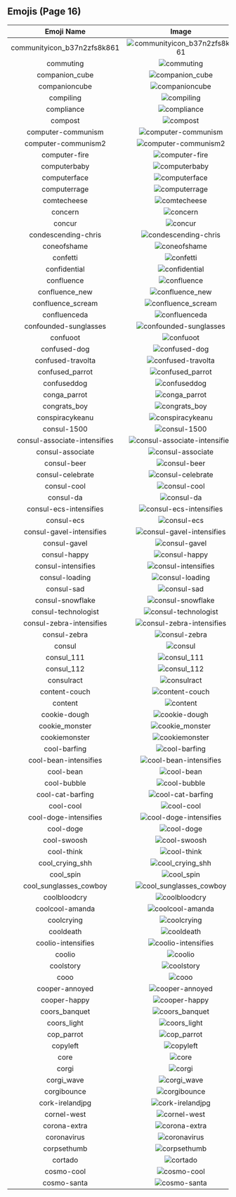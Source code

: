 
  ## Emojis (Page 16)
  |Emoji Name|Image|
  | :-: | :-: |
  |communityicon_b37n2zfs8k861| ![communityicon_b37n2zfs8k861](/emojis/hashicorp/communityicon_b37n2zfs8k861.png)|
  |commuting| ![commuting](/emojis/hashicorp/commuting.png)|
  |companion_cube| ![companion_cube](/emojis/hashicorp/companion_cube.png)|
  |companioncube| ![companioncube](/emojis/hashicorp/companioncube.png)|
  |compiling| ![compiling](/emojis/hashicorp/compiling.png)|
  |compliance| ![compliance](/emojis/hashicorp/compliance.png)|
  |compost| ![compost](/emojis/hashicorp/compost.png)|
  |computer-communism| ![computer-communism](/emojis/hashicorp/computer-communism.jpg)|
  |computer-communism2| ![computer-communism2](/emojis/hashicorp/computer-communism2.png)|
  |computer-fire| ![computer-fire](/emojis/hashicorp/computer-fire.png)|
  |computerbaby| ![computerbaby](/emojis/hashicorp/computerbaby.png)|
  |computerface| ![computerface](/emojis/hashicorp/computerface.png)|
  |computerrage| ![computerrage](/emojis/hashicorp/computerrage.gif)|
  |comtecheese| ![comtecheese](/emojis/hashicorp/comtecheese.png)|
  |concern| ![concern](/emojis/hashicorp/concern.jpg)|
  |concur| ![concur](/emojis/hashicorp/concur.png)|
  |condescending-chris| ![condescending-chris](/emojis/hashicorp/condescending-chris.jpg)|
  |coneofshame| ![coneofshame](/emojis/hashicorp/coneofshame.png)|
  |confetti| ![confetti](/emojis/hashicorp/confetti.gif)|
  |confidential| ![confidential](/emojis/hashicorp/confidential.png)|
  |confluence| ![confluence](/emojis/hashicorp/confluence.png)|
  |confluence_new| ![confluence_new](/emojis/hashicorp/confluence_new.png)|
  |confluence_scream| ![confluence_scream](/emojis/hashicorp/confluence_scream.png)|
  |confluenceda| ![confluenceda](/emojis/hashicorp/confluenceda.png)|
  |confounded-sunglasses| ![confounded-sunglasses](/emojis/hashicorp/confounded-sunglasses.png)|
  |confuoot| ![confuoot](/emojis/hashicorp/confuoot.gif)|
  |confused-dog| ![confused-dog](/emojis/hashicorp/confused-dog.gif)|
  |confused-travolta| ![confused-travolta](/emojis/hashicorp/confused-travolta.gif)|
  |confused_parrot| ![confused_parrot](/emojis/hashicorp/confused_parrot.gif)|
  |confuseddog| ![confuseddog](/emojis/hashicorp/confuseddog.gif)|
  |conga_parrot| ![conga_parrot](/emojis/hashicorp/conga_parrot.gif)|
  |congrats_boy| ![congrats_boy](/emojis/hashicorp/congrats_boy.jpg)|
  |conspiracykeanu| ![conspiracykeanu](/emojis/hashicorp/conspiracykeanu.jpg)|
  |consul-1500| ![consul-1500](/emojis/hashicorp/consul-1500.png)|
  |consul-associate-intensifies| ![consul-associate-intensifies](/emojis/hashicorp/consul-associate-intensifies.gif)|
  |consul-associate| ![consul-associate](/emojis/hashicorp/consul-associate.png)|
  |consul-beer| ![consul-beer](/emojis/hashicorp/consul-beer.png)|
  |consul-celebrate| ![consul-celebrate](/emojis/hashicorp/consul-celebrate.png)|
  |consul-cool| ![consul-cool](/emojis/hashicorp/consul-cool.png)|
  |consul-da| ![consul-da](/emojis/hashicorp/consul-da.png)|
  |consul-ecs-intensifies| ![consul-ecs-intensifies](/emojis/hashicorp/consul-ecs-intensifies.gif)|
  |consul-ecs| ![consul-ecs](/emojis/hashicorp/consul-ecs.png)|
  |consul-gavel-intensifies| ![consul-gavel-intensifies](/emojis/hashicorp/consul-gavel-intensifies.gif)|
  |consul-gavel| ![consul-gavel](/emojis/hashicorp/consul-gavel.png)|
  |consul-happy| ![consul-happy](/emojis/hashicorp/consul-happy.png)|
  |consul-intensifies| ![consul-intensifies](/emojis/hashicorp/consul-intensifies.gif)|
  |consul-loading| ![consul-loading](/emojis/hashicorp/consul-loading.png)|
  |consul-sad| ![consul-sad](/emojis/hashicorp/consul-sad.png)|
  |consul-snowflake| ![consul-snowflake](/emojis/hashicorp/consul-snowflake.png)|
  |consul-technologist| ![consul-technologist](/emojis/hashicorp/consul-technologist.png)|
  |consul-zebra-intensifies| ![consul-zebra-intensifies](/emojis/hashicorp/consul-zebra-intensifies.gif)|
  |consul-zebra| ![consul-zebra](/emojis/hashicorp/consul-zebra.png)|
  |consul| ![consul](/emojis/hashicorp/consul.png)|
  |consul_111| ![consul_111](/emojis/hashicorp/consul_111.png)|
  |consul_112| ![consul_112](/emojis/hashicorp/consul_112.png)|
  |consulract| ![consulract](/emojis/hashicorp/consulract.png)|
  |content-couch| ![content-couch](/emojis/hashicorp/content-couch.png)|
  |content| ![content](/emojis/hashicorp/content.png)|
  |cookie-dough| ![cookie-dough](/emojis/hashicorp/cookie-dough.png)|
  |cookie_monster| ![cookie_monster](/emojis/hashicorp/cookie_monster.png)|
  |cookiemonster| ![cookiemonster](/emojis/hashicorp/cookiemonster.gif)|
  |cool-barfing| ![cool-barfing](/emojis/hashicorp/cool-barfing.png)|
  |cool-bean-intensifies| ![cool-bean-intensifies](/emojis/hashicorp/cool-bean-intensifies.gif)|
  |cool-bean| ![cool-bean](/emojis/hashicorp/cool-bean.png)|
  |cool-bubble| ![cool-bubble](/emojis/hashicorp/cool-bubble.gif)|
  |cool-cat-barfing| ![cool-cat-barfing](/emojis/hashicorp/cool-cat-barfing.png)|
  |cool-cool| ![cool-cool](/emojis/hashicorp/cool-cool.gif)|
  |cool-doge-intensifies| ![cool-doge-intensifies](/emojis/hashicorp/cool-doge-intensifies.gif)|
  |cool-doge| ![cool-doge](/emojis/hashicorp/cool-doge.gif)|
  |cool-swoosh| ![cool-swoosh](/emojis/hashicorp/cool-swoosh.png)|
  |cool-think| ![cool-think](/emojis/hashicorp/cool-think.png)|
  |cool_crying_shh| ![cool_crying_shh](/emojis/hashicorp/cool_crying_shh.png)|
  |cool_spin| ![cool_spin](/emojis/hashicorp/cool_spin.gif)|
  |cool_sunglasses_cowboy| ![cool_sunglasses_cowboy](/emojis/hashicorp/cool_sunglasses_cowboy.png)|
  |coolbloodcry| ![coolbloodcry](/emojis/hashicorp/coolbloodcry.png)|
  |coolcool-amanda| ![coolcool-amanda](/emojis/hashicorp/coolcool-amanda.gif)|
  |coolcrying| ![coolcrying](/emojis/hashicorp/coolcrying.png)|
  |cooldeath| ![cooldeath](/emojis/hashicorp/cooldeath.png)|
  |coolio-intensifies| ![coolio-intensifies](/emojis/hashicorp/coolio-intensifies.gif)|
  |coolio| ![coolio](/emojis/hashicorp/coolio.png)|
  |coolstory| ![coolstory](/emojis/hashicorp/coolstory.png)|
  |cooo| ![cooo](/emojis/hashicorp/cooo.png)|
  |cooper-annoyed| ![cooper-annoyed](/emojis/hashicorp/cooper-annoyed.png)|
  |cooper-happy| ![cooper-happy](/emojis/hashicorp/cooper-happy.png)|
  |coors_banquet| ![coors_banquet](/emojis/hashicorp/coors_banquet.jpg)|
  |coors_light| ![coors_light](/emojis/hashicorp/coors_light.png)|
  |cop_parrot| ![cop_parrot](/emojis/hashicorp/cop_parrot.gif)|
  |copyleft| ![copyleft](/emojis/hashicorp/copyleft.png)|
  |core| ![core](/emojis/hashicorp/core.png)|
  |corgi| ![corgi](/emojis/hashicorp/corgi.gif)|
  |corgi_wave| ![corgi_wave](/emojis/hashicorp/corgi_wave.png)|
  |corgibounce| ![corgibounce](/emojis/hashicorp/corgibounce.gif)|
  |cork-irelandjpg| ![cork-irelandjpg](/emojis/hashicorp/cork-irelandjpg.png)|
  |cornel-west| ![cornel-west](/emojis/hashicorp/cornel-west.png)|
  |corona-extra| ![corona-extra](/emojis/hashicorp/corona-extra.png)|
  |coronavirus| ![coronavirus](/emojis/hashicorp/coronavirus.png)|
  |corpsethumb| ![corpsethumb](/emojis/hashicorp/corpsethumb.png)|
  |cortado| ![cortado](/emojis/hashicorp/cortado.png)|
  |cosmo-cool| ![cosmo-cool](/emojis/hashicorp/cosmo-cool.png)|
  |cosmo-santa| ![cosmo-santa](/emojis/hashicorp/cosmo-santa.png)|
  